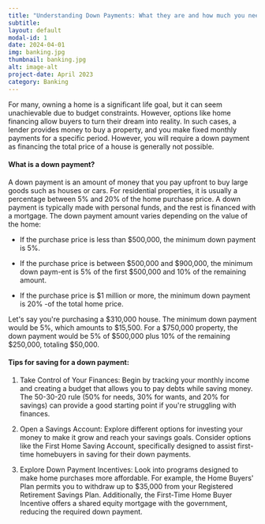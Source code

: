```yaml
---
title: "Understanding Down Payments: What they are and how much you need"
subtitle:
layout: default
modal-id: 1
date: 2024-04-01
img: banking.jpg
thumbnail: banking.jpg
alt: image-alt
project-date: April 2023
category: Banking
---
```


For many, owning a home is a significant life goal, but it can seem unachievable due to budget constraints. However, options like home financing allow buyers to turn their dream into reality. In such cases, a lender provides money to buy a property, and you make fixed monthly payments for a specific period. However, you will require a down payment as financing the total price of a house is generally not possible.

#### What is a down payment?

A down payment is an amount of money that you pay upfront to buy large goods such as houses or cars. For residential properties, it is usually a percentage between 5% and 20% of the home purchase price. A down payment is typically made with personal funds, and the rest is financed with a mortgage.
The down payment amount varies depending on the value of the home:

- If the purchase price is less than $500,000, the minimum down payment is 5%.

- If the purchase price is between $500,000 and $900,000, the minimum down paym-ent is 5% of the first $500,000 and 10% of the remaining amount.

- If the purchase price is $1 million or more, the minimum down payment is 20% -of the total home price.

Let's say you're purchasing a $310,000 house. The minimum down payment would be 5%, which amounts to $15,500. For a $750,000 property, the down payment would be 5% of $500,000 plus 10% of the remaining $250,000, totaling $50,000.

#### Tips for saving for a down payment:

1. Take Control of Your Finances: Begin by tracking your monthly income and creating a budget that allows you to pay debts while saving money. The 50-30-20 rule (50% for needs, 30% for wants, and 20% for savings) can provide a good starting point if you're struggling with finances.

2. Open a Savings Account: Explore different options for investing your money to make it grow and reach your savings goals. Consider options like the First Home Saving Account, specifically designed to assist first-time homebuyers in saving for their down payments.

3. Explore Down Payment Incentives: Look into programs designed to make home purchases more affordable. For example, the Home Buyers' Plan permits you to withdraw up to $35,000 from your Registered Retirement Savings Plan. Additionally, the First-Time Home Buyer Incentive offers a shared equity mortgage with the government, reducing the required down payment.

